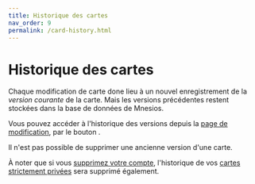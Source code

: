 ```yaml
---
title: Historique des cartes
nav_order: 9
permalink: /card-history.html
---
```


# Historique des cartes

Chaque modification de carte done lieu à un nouvel enregistrement de la _version courante_ de la carte. Mais les versions précédentes restent stockées dans la base de données de Mnesios.

Vous pouvez accéder à l'historique des versions depuis la [page de modification](/authoring#modification), par le bouton <i class="fas fa-history"></i>.

Il n'est pas possible de supprimer une ancienne version d'une carte.

À noter que si vous [supprimez votre compte](/delete-personal-data), l'historique de vos [cartes strictement privées](/authoring#visibilit-des-cartes) sera supprimé également.
